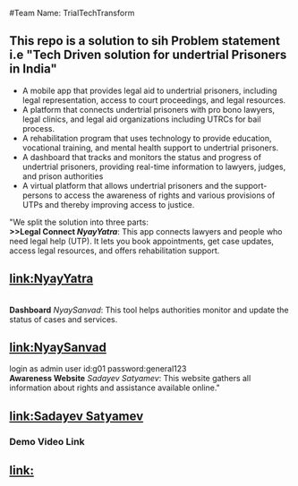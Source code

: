 #Team Name: TrialTechTransform 

<h2> This repo is a solution to sih Problem statement i.e "Tech Driven solution for undertrial Prisoners in India"</h2>
<ul>
  <li>A mobile app that provides legal aid to undertrial prisoners, including legal representation, access to court proceedings, and legal resources. </li> 
<li>A platform that connects undertrial prisoners with pro bono lawyers, legal clinics, and legal aid organizations including UTRCs for bail process.</li> 
<li>A rehabilitation program that uses technology to provide education, vocational training, and mental health support to undertrial prisoners.</li> 
<li>A dashboard that tracks and monitors the status and progress of undertrial prisoners, providing real-time information to lawyers, judges, and prison authorities</li> 
<li>A virtual platform that allows undertrial prisoners and the support-persons to access the awareness of rights and various provisions of UTPs and thereby improving access to justice. 
</li>
</ul>

<p>"We split the solution into three parts:
<br>
<b>>>Legal Connect </bApp<b> <i>NyayYatra</i></b>: This app connects lawyers and people who need legal help (UTP). It lets you book appointments, get case updates, access legal resources, and offers rehabilitation support.
<h2><a href="">link:NyayYatra</a></h2>
<br>
<B>Dashboard</B> <i>NyaySanvad</i>: This tool helps authorities monitor and update the status of cases and services.
<h2><a href="https://nyaysanvad.netlify.app/">link:NyaySanvad</a></h2>
login as 
admin
user id:g01
password:general123
<br>
<b>Awareness Website</b> <i>Sadayev Satyamev</i>: This website gathers all information about rights and assistance available online."
<h2><a href="https://creative-pudding-8f2c6e.netlify.app/">link:Sadayev Satyamev</a></h2>
</p>

<h3>Demo Video Link</h3>
<h2><a href="">link:</a></h2>
